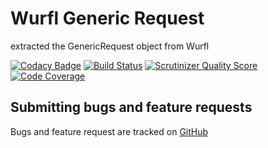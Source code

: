 Wurfl Generic Request
=====================

extracted the GenericRequest object from Wurfl

[![Codacy Badge](https://api.codacy.com/project/badge/Grade/2d3c2b8bd5c84745ba4db9368a457cbc)](https://www.codacy.com/app/mimmi20/wurfl-generic-request?utm_source=github.com&utm_medium=referral&utm_content=mimmi20/wurfl-generic-request&utm_campaign=badger)
[![Build Status](https://api.travis-ci.org/mimmi20/wurfl-generic-request.png?branch=master)](https://travis-ci.org/mimmi20/wurfl-generic-request)
[![Scrutinizer Quality Score](https://scrutinizer-ci.com/g/mimmi20/wurfl-generic-request/badges/quality-score.png?s=5e88e19d3a659f74ca468170d70c30c94c4ab2c0)](https://scrutinizer-ci.com/g/mimmi20/wurfl-generic-request/)
[![Code Coverage](https://scrutinizer-ci.com/g/mimmi20/wurfl-generic-request/badges/coverage.png?s=b9a661d611e63c513c3d6800572c3f06e520bae4)](https://scrutinizer-ci.com/g/mimmi20/wurfl-generic-request/)

Submitting bugs and feature requests
------------------------------------

Bugs and feature request are tracked on [GitHub](https://github.com/mimmi20/wurfl-generic-request/issues)
